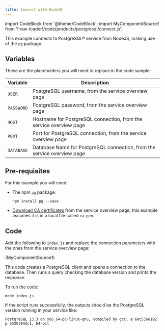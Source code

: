 ```yaml
---
title: Connect with NodeJS
---
```


import CodeBlock from '@theme/CodeBlock';
import MyComponentSource1 from '!!raw-loader!/code/products/postgresql/connect.js';

This example connects to PostgreSQL® service from NodeJS, making use of
the `pg` package.

## Variables

These are the placeholders you will need to replace in the code sample:

 | Variable   | Description                                                             |
 | ---------- | ----------------------------------------------------------------------- |
 | `USER`     | PostgreSQL username, from the service overview page                     |
 | `PASSWORD` | PostgreSQL password, from the service overview page                     |
 | `HOST`     | Hostname for PostgreSQL connection, from the service overview page      |
 | `PORT`     | Port for PostgreSQL connection, from the service overview page          |
 | `DATABASE` | Database Name for PostgreSQL connection, from the service overview page |

## Pre-requisites

For this example you will need:

-   The npm `pg` package:

    ```
    npm install pg --save
    ```

-   [Download CA certificates](/docs/platform/howto/download-ca-cert) from the service overview page, this example assumes it
    is in a local file called `ca.pem`.

## Code

Add the following to `index.js` and replace the connection parameters
with the ones from the service overview page:

<CodeBlock language='javascript'>{MyComponentSource1}</CodeBlock>

This code creates a PostgreSQL client and opens a connection to the
database. Then runs a query checking the database version and prints the
response.

To run the code:

```
node index.js
```

If the script runs successfully, the outputs should be the PostgreSQL
version running in your service like:

```
PostgreSQL 13.3 on x86_64-pc-linux-gnu, compiled by gcc, a 68c5366192 p 6520304dc1, 64-bit
```
